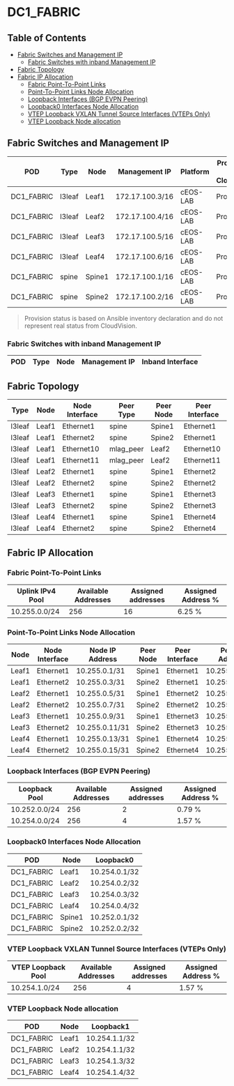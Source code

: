 # DC1_FABRIC

## Table of Contents

- [Fabric Switches and Management IP](#fabric-switches-and-management-ip)
  - [Fabric Switches with inband Management IP](#fabric-switches-with-inband-management-ip)
- [Fabric Topology](#fabric-topology)
- [Fabric IP Allocation](#fabric-ip-allocation)
  - [Fabric Point-To-Point Links](#fabric-point-to-point-links)
  - [Point-To-Point Links Node Allocation](#point-to-point-links-node-allocation)
  - [Loopback Interfaces (BGP EVPN Peering)](#loopback-interfaces-bgp-evpn-peering)
  - [Loopback0 Interfaces Node Allocation](#loopback0-interfaces-node-allocation)
  - [VTEP Loopback VXLAN Tunnel Source Interfaces (VTEPs Only)](#vtep-loopback-vxlan-tunnel-source-interfaces-vteps-only)
  - [VTEP Loopback Node allocation](#vtep-loopback-node-allocation)

## Fabric Switches and Management IP

| POD | Type | Node | Management IP | Platform | Provisioned in CloudVision | Serial Number |
| --- | ---- | ---- | ------------- | -------- | -------------------------- | ------------- |
| DC1_FABRIC | l3leaf | Leaf1 | 172.17.100.3/16 | cEOS-LAB | Provisioned | - |
| DC1_FABRIC | l3leaf | Leaf2 | 172.17.100.4/16 | cEOS-LAB | Provisioned | - |
| DC1_FABRIC | l3leaf | Leaf3 | 172.17.100.5/16 | cEOS-LAB | Provisioned | - |
| DC1_FABRIC | l3leaf | Leaf4 | 172.17.100.6/16 | cEOS-LAB | Provisioned | - |
| DC1_FABRIC | spine | Spine1 | 172.17.100.1/16 | cEOS-LAB | Provisioned | - |
| DC1_FABRIC | spine | Spine2 | 172.17.100.2/16 | cEOS-LAB | Provisioned | - |

> Provision status is based on Ansible inventory declaration and do not represent real status from CloudVision.

### Fabric Switches with inband Management IP

| POD | Type | Node | Management IP | Inband Interface |
| --- | ---- | ---- | ------------- | ---------------- |

## Fabric Topology

| Type | Node | Node Interface | Peer Type | Peer Node | Peer Interface |
| ---- | ---- | -------------- | --------- | ----------| -------------- |
| l3leaf | Leaf1 | Ethernet1 | spine | Spine1 | Ethernet1 |
| l3leaf | Leaf1 | Ethernet2 | spine | Spine2 | Ethernet1 |
| l3leaf | Leaf1 | Ethernet10 | mlag_peer | Leaf2 | Ethernet10 |
| l3leaf | Leaf1 | Ethernet11 | mlag_peer | Leaf2 | Ethernet11 |
| l3leaf | Leaf2 | Ethernet1 | spine | Spine1 | Ethernet2 |
| l3leaf | Leaf2 | Ethernet2 | spine | Spine2 | Ethernet2 |
| l3leaf | Leaf3 | Ethernet1 | spine | Spine1 | Ethernet3 |
| l3leaf | Leaf3 | Ethernet2 | spine | Spine2 | Ethernet3 |
| l3leaf | Leaf4 | Ethernet1 | spine | Spine1 | Ethernet4 |
| l3leaf | Leaf4 | Ethernet2 | spine | Spine2 | Ethernet4 |

## Fabric IP Allocation

### Fabric Point-To-Point Links

| Uplink IPv4 Pool | Available Addresses | Assigned addresses | Assigned Address % |
| ---------------- | ------------------- | ------------------ | ------------------ |
| 10.255.0.0/24 | 256 | 16 | 6.25 % |

### Point-To-Point Links Node Allocation

| Node | Node Interface | Node IP Address | Peer Node | Peer Interface | Peer IP Address |
| ---- | -------------- | --------------- | --------- | -------------- | --------------- |
| Leaf1 | Ethernet1 | 10.255.0.1/31 | Spine1 | Ethernet1 | 10.255.0.0/31 |
| Leaf1 | Ethernet2 | 10.255.0.3/31 | Spine2 | Ethernet1 | 10.255.0.2/31 |
| Leaf2 | Ethernet1 | 10.255.0.5/31 | Spine1 | Ethernet2 | 10.255.0.4/31 |
| Leaf2 | Ethernet2 | 10.255.0.7/31 | Spine2 | Ethernet2 | 10.255.0.6/31 |
| Leaf3 | Ethernet1 | 10.255.0.9/31 | Spine1 | Ethernet3 | 10.255.0.8/31 |
| Leaf3 | Ethernet2 | 10.255.0.11/31 | Spine2 | Ethernet3 | 10.255.0.10/31 |
| Leaf4 | Ethernet1 | 10.255.0.13/31 | Spine1 | Ethernet4 | 10.255.0.12/31 |
| Leaf4 | Ethernet2 | 10.255.0.15/31 | Spine2 | Ethernet4 | 10.255.0.14/31 |

### Loopback Interfaces (BGP EVPN Peering)

| Loopback Pool | Available Addresses | Assigned addresses | Assigned Address % |
| ------------- | ------------------- | ------------------ | ------------------ |
| 10.252.0.0/24 | 256 | 2 | 0.79 % |
| 10.254.0.0/24 | 256 | 4 | 1.57 % |

### Loopback0 Interfaces Node Allocation

| POD | Node | Loopback0 |
| --- | ---- | --------- |
| DC1_FABRIC | Leaf1 | 10.254.0.1/32 |
| DC1_FABRIC | Leaf2 | 10.254.0.2/32 |
| DC1_FABRIC | Leaf3 | 10.254.0.3/32 |
| DC1_FABRIC | Leaf4 | 10.254.0.4/32 |
| DC1_FABRIC | Spine1 | 10.252.0.1/32 |
| DC1_FABRIC | Spine2 | 10.252.0.2/32 |

### VTEP Loopback VXLAN Tunnel Source Interfaces (VTEPs Only)

| VTEP Loopback Pool | Available Addresses | Assigned addresses | Assigned Address % |
| --------------------- | ------------------- | ------------------ | ------------------ |
| 10.254.1.0/24 | 256 | 4 | 1.57 % |

### VTEP Loopback Node allocation

| POD | Node | Loopback1 |
| --- | ---- | --------- |
| DC1_FABRIC | Leaf1 | 10.254.1.1/32 |
| DC1_FABRIC | Leaf2 | 10.254.1.1/32 |
| DC1_FABRIC | Leaf3 | 10.254.1.3/32 |
| DC1_FABRIC | Leaf4 | 10.254.1.4/32 |
